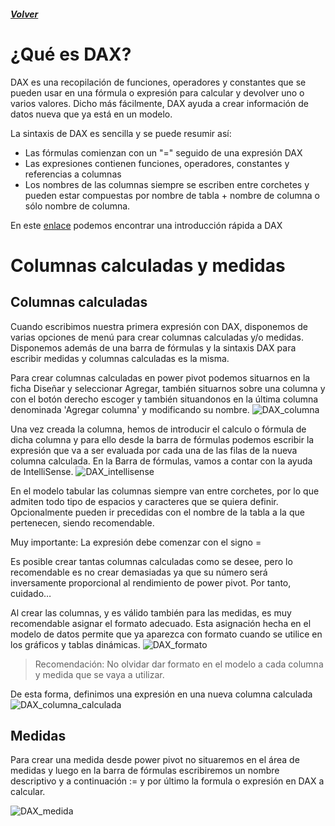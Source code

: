##### [Volver](/Herramientas-avanzadas-de-excel/pages/Indice_curso.html)
<script src="https://kit.fontawesome.com/065728df02.js" crossorigin="anonymous"></script>


# ¿Qué es DAX?
DAX es una recopilación de funciones, operadores y constantes que se pueden usar en una fórmula o expresión para calcular y devolver uno o varios valores. Dicho más fácilmente, DAX ayuda a crear información de datos nueva que ya está en un modelo.

La sintaxis de DAX es sencilla y se puede resumir así:
* Las fórmulas comienzan con un "=" seguido de una expresión DAX 
* Las expresiones contienen funciones, operadores, constantes y referencias a columnas
* Los nombres de las columnas siempre se escriben entre corchetes y pueden estar compuestas por nombre de tabla + nombre de columna o sólo nombre de columna.

En este [enlace](https://support.office.com/es-es/article/tutorial-rápido-aprenda-los-fundamentos-de-dax-en-30-minutos-51744643-c2a5-436a-bdf6-c895762bec1a) podemos encontrar una introducción rápida a DAX


# Columnas calculadas y medidas
 
## Columnas calculadas
Cuando escribimos nuestra primera expresión con DAX, disponemos de varias opciones de menú para crear columnas calculadas y/o medidas. Disponemos además de una barra de fórmulas y la sintaxis DAX para escribir medidas y columnas calculadas es la misma.

Para crear columnas calculadas en power pivot podemos situarnos en la ficha Diseñar y seleccionar Agregar, también situarnos sobre una columna y con el botón derecho escoger y también situandonos en la última columna denominada 'Agregar columna' y modificando su nombre. 
![DAX_columna](/Herramientas-avanzadas-de-excel/images/DAX_Columna.png)

Una vez creada la columna, hemos de introducir el calculo o fórmula de dicha columna y para ello desde la barra de fórmulas podemos escribir la expresión que va a ser evaluada por cada una de las filas de la nueva columna calculada. En la Barra de fórmulas, vamos a contar con la ayuda de IntelliSense. 
![DAX_intellisense](/Herramientas-avanzadas-de-excel/images/DAX_intellisence.png)

En el modelo tabular las columnas siempre van entre corchetes, por lo que admiten todo tipo de espacios y caracteres que se quiera definir. Opcionalmente pueden ir precedidas con el nombre de la tabla a la que pertenecen, siendo recomendable.

Muy importante: La expresión debe comenzar con el signo  =

Es posible crear tantas columnas calculadas como se desee, pero lo recomendable es no crear demasiadas ya que su número será inversamente proporcional al rendimiento de power pivot. Por tanto, cuidado… 

Al crear las columnas, y es válido también para las medidas, es muy recomendable asignar el formato adecuado. Esta asignación hecha en el modelo de datos permite que ya aparezca con formato cuando se utilice en los gráficos y tablas dinámicas.
![DAX_formato](/Herramientas-avanzadas-de-excel/images/DAX_formato.png)

> Recomendación: No olvidar dar formato en el modelo a cada columna y medida que se vaya a utilizar.

De esta forma, definimos una expresión en una nueva columna calculada
![DAX_columna_calculada](/Herramientas-avanzadas-de-excel/images/DAX_calculo_columna.png)


## Medidas

Para crear una medida desde power pivot no situaremos en el área de medidas y luego en la barra de fórmulas escribiremos un nombre descriptivo y a continuación :=  y por último la formula o expresión en DAX a calcular.


![DAX_medida](/Herramientas-avanzadas-de-excel/images/DAX_medida.png)

